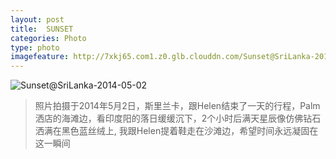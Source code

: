 ```yaml
---
layout: post
title:  SUNSET
categories: Photo
type: photo
imagefeature: http://7xkj65.com1.z0.glb.clouddn.com/Sunset@SriLanka-2014-05-02?imageMogr2/thumbnail/!30p
---
```


![Sunset@SriLanka-2014-05-02](http://7xkj65.com1.z0.glb.clouddn.com/Sunset@SriLanka-2014-05-02)

> 照片拍摄于2014年5月2日，斯里兰卡，跟Helen结束了一天的行程，Palm洒店的海滩边，看印度阳的落日缓缓沉下，2个小时后满天星辰像仿佛钻石洒满在黑色蓝丝绒上, 我跟Helen提着鞋走在沙滩边，希望时间永远凝固在这一瞬间